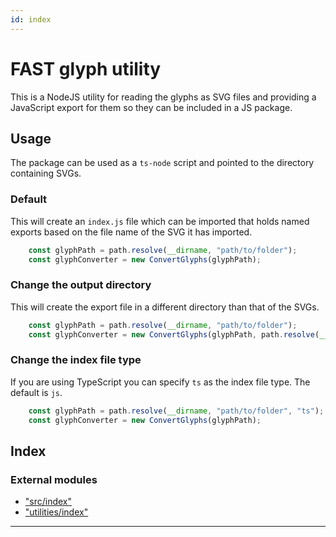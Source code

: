 ```yaml
---
id: index
---
```



FAST glyph utility
==================

This is a NodeJS utility for reading the glyphs as SVG files and providing a JavaScript export for them so they can be included in a JS package.

Usage
-----

The package can be used as a `ts-node` script and pointed to the directory containing SVGs.

### Default

This will create an `index.js` file which can be imported that holds named exports based on the file name of the SVG it has imported.

```js
    const glyphPath = path.resolve(__dirname, "path/to/folder");
    const glyphConverter = new ConvertGlyphs(glyphPath);
```

### Change the output directory

This will create the export file in a different directory than that of the SVGs.

```js
    const glyphPath = path.resolve(__dirname, "path/to/folder");
    const glyphConverter = new ConvertGlyphs(glyphPath, path.resolve(__dirname, void(0), "path/to/file"));
```

### Change the index file type

If you are using TypeScript you can specify `ts` as the index file type. The default is `js`.

```js
    const glyphPath = path.resolve(__dirname, "path/to/folder", "ts");
    const glyphConverter = new ConvertGlyphs(glyphPath);
```

## Index

### External modules

* ["src/index"](modules/_src_index_.md)
* ["utilities/index"](modules/_utilities_index_.md)

---

